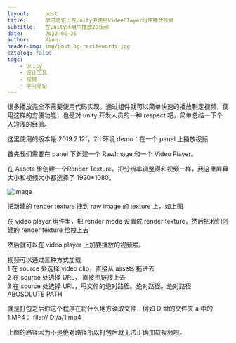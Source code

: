```yaml
---
layout:     post
title:      学习笔记：在Unity中使用VideoPlayer组件播放视频
subtitle:   在Unity环境中播放2D视频
date:       2022-06-25
author:     Xion.
header-img: img/post-bg-recitewords.jpg
catalog: false
tags:
    - Unity
    - 设计工具
    - 视频
    - 学习笔记
---
```


很多播放完全不需要使用代码实现。通过组件就可以简单快速的播放制定视频，使用这样的方便功能，也是对 unity 开发人员的一种 respect 吧。简单总结一下个人短浅的经验。

这里使用的版本是 2019.2.12f，2d 环境 demo：在一个 panel 上播放视频  

首先我们需要在 panel 下新建一个 RawImage 和一个 Video Player。  

在 Assets 里创建一个Render Texture，把分辨率调整得和视频一样，我这里屏幕大小和视频大小都选择了 1920*1080。  

![image](https://user-images.githubusercontent.com/6897274/175768081-4490fa65-29f2-4a56-8c6c-4999245189a0.png)

把新建的 render texture 拽到 raw image 的 texture 上，如上图  

在 video player 组件里，把 render mode 设置成 render texture，然后把我们创建的 render texture 给拽上去  

然后就可以在 video player 上加要播放的视频啦。

视频可以通过三种方式加载  
1 在 source 处选择 video clip，直接从 assets 拖进去  
2 在 source 处选择 URL， 直接甩链接上去  
3 在 source 处选择 URL，甩文件的绝对路径。绝对路径。绝对路径 ABOSOLUTE PATH  

就是打包之后你这个程序在将什么地方读取文件，例如 D 盘的文件夹 a 中的 1.MP4：
 file:// D:/a/1.mp4  
 
上图的路径因为不是绝对路径所以打包后就无法正确加载视频啦。
